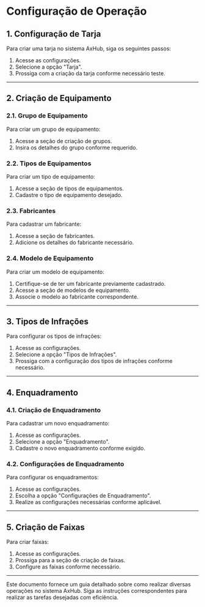 # Configuração de Operação

## 1. Configuração de Tarja

Para criar uma tarja no sistema AxHub, siga os seguintes passos:

1. Acesse as configurações.
2. Selecione a opção "Tarja".
3. Prossiga com a criação da tarja conforme necessário teste.

---

## 2. Criação de Equipamento

### 2.1. Grupo de Equipamento

Para criar um grupo de equipamento:

1. Acesse a seção de criação de grupos.
2. Insira os detalhes do grupo conforme requerido.

### 2.2. Tipos de Equipamentos

Para criar um tipo de equipamento:

1. Acesse a seção de tipos de equipamentos.
2. Cadastre o tipo de equipamento desejado.

### 2.3. Fabricantes

Para cadastrar um fabricante:

1. Acesse a seção de fabricantes.
2. Adicione os detalhes do fabricante necessário.

### 2.4. Modelo de Equipamento

Para criar um modelo de equipamento:

1. Certifique-se de ter um fabricante previamente cadastrado.
2. Acesse a seção de modelos de equipamento.
3. Associe o modelo ao fabricante correspondente.

---

## 3. Tipos de Infrações

Para configurar os tipos de infrações:

1. Acesse as configurações.
2. Selecione a opção "Tipos de Infrações".
3. Prossiga com a configuração dos tipos de infrações conforme necessário.

---

## 4. Enquadramento

### 4.1. Criação de Enquadramento

Para cadastrar um novo enquadramento:

1. Acesse as configurações.
2. Selecione a opção "Enquadramento".
3. Cadastre o novo enquadramento conforme exigido.

### 4.2. Configurações de Enquadramento

Para configurar os enquadramentos:

1. Acesse as configurações.
2. Escolha a opção "Configurações de Enquadramento".
3. Realize as configurações necessárias conforme aplicável.

---

## 5. Criação de Faixas

Para criar faixas:

1. Acesse as configurações.
2. Prossiga para a seção de criação de faixas.
3. Configure as faixas conforme necessário.

---

Este documento fornece um guia detalhado sobre como realizar diversas operações no sistema AxHub. Siga as instruções correspondentes para realizar as tarefas desejadas com eficiência.